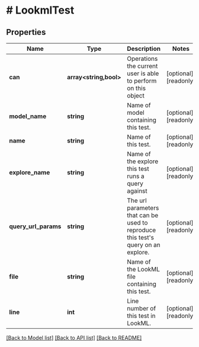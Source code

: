 # # LookmlTest

## Properties

Name | Type | Description | Notes
------------ | ------------- | ------------- | -------------
**can** | **array<string,bool>** | Operations the current user is able to perform on this object | [optional] [readonly]
**model_name** | **string** | Name of model containing this test. | [optional] [readonly]
**name** | **string** | Name of this test. | [optional] [readonly]
**explore_name** | **string** | Name of the explore this test runs a query against | [optional] [readonly]
**query_url_params** | **string** | The url parameters that can be used to reproduce this test&#39;s query on an explore. | [optional] [readonly]
**file** | **string** | Name of the LookML file containing this test. | [optional] [readonly]
**line** | **int** | Line number of this test in LookML. | [optional] [readonly]

[[Back to Model list]](../../README.md#models) [[Back to API list]](../../README.md#endpoints) [[Back to README]](../../README.md)
